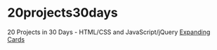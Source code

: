 # 20projects30days
20 Projects in 30 Days - HTML/CSS and JavaScript/jQuery
[Expanding Cards](https://github.com/VPeleven/20projects30days/tree/main/expanding%20cards)
